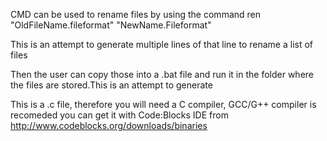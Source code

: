 CMD can be used to rename files by using the command
ren "OldFileName.fileformat" "NewName.Fileformat"

This is an attempt to generate multiple lines of
that line to rename a list of files

Then the user can copy those into a .bat
file and run it in the folder where the
files are stored.This is an attempt to generate

This is a .c file, therefore you will need
a C compiler, GCC/G++ compiler is recomeded
you can get it with Code:Blocks IDE from
http://www.codeblocks.org/downloads/binaries
